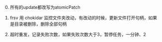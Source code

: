 0. 所有的update都改写为atomicPatch

1. frsv 用 chokidar 监控文件夹改动，有改动的时候，更新文件打开句柄，如果是目录被删除，删除全部句柄

2. 超时重发，记录失败次数，如果失败次数大于3，暂停任务，一分钟、2


